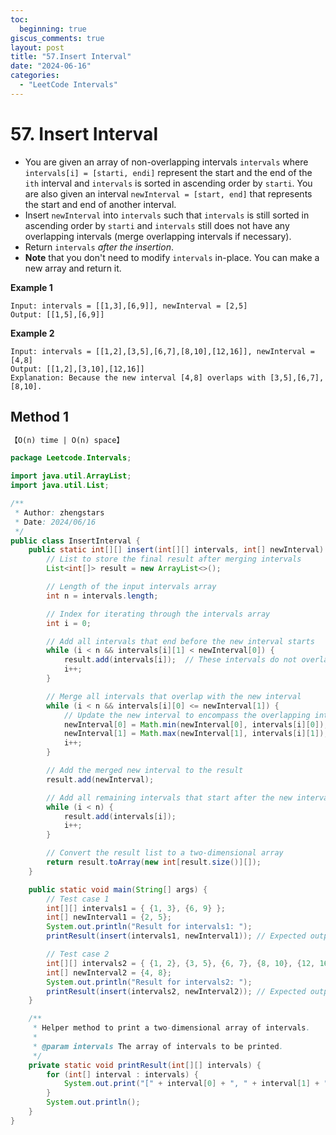 ```yaml
---
toc:
  beginning: true
giscus_comments: true
layout: post
title: "57.Insert Interval"
date: "2024-06-16"
categories:
  - "LeetCode Intervals"
---
```


# 57. Insert Interval

- You are given an array of non-overlapping intervals `intervals` where `intervals[i] = [starti, endi]` represent the start and the end of the `ith` interval and `intervals` is sorted in ascending order by `starti`. You are also given an interval `newInterval = [start, end]` that represents the start and end of another interval.
- Insert `newInterval` into `intervals` such that `intervals` is still sorted in ascending order by `starti` and `intervals` still does not have any overlapping intervals (merge overlapping intervals if necessary).
- Return `intervals` *after the insertion*.
- **Note** that you don't need to modify `intervals` in-place. You can make a new array and return it.

**Example 1**

```
Input: intervals = [[1,3],[6,9]], newInterval = [2,5]
Output: [[1,5],[6,9]]
```

**Example 2**

```
Input: intervals = [[1,2],[3,5],[6,7],[8,10],[12,16]], newInterval = [4,8]
Output: [[1,2],[3,10],[12,16]]
Explanation: Because the new interval [4,8] overlaps with [3,5],[6,7],[8,10].
```

## Method 1

```tex
【O(n) time | O(n) space】
```

```java
package Leetcode.Intervals;

import java.util.ArrayList;
import java.util.List;

/**
 * Author: zhengstars
 * Date: 2024/06/16
 */
public class InsertInterval {
    public static int[][] insert(int[][] intervals, int[] newInterval) {
        // List to store the final result after merging intervals
        List<int[]> result = new ArrayList<>();

        // Length of the input intervals array
        int n = intervals.length;

        // Index for iterating through the intervals array
        int i = 0;

        // Add all intervals that end before the new interval starts
        while (i < n && intervals[i][1] < newInterval[0]) {
            result.add(intervals[i]);  // These intervals do not overlap with the new interval
            i++;
        }

        // Merge all intervals that overlap with the new interval
        while (i < n && intervals[i][0] <= newInterval[1]) {
            // Update the new interval to encompass the overlapping intervals
            newInterval[0] = Math.min(newInterval[0], intervals[i][0]);
            newInterval[1] = Math.max(newInterval[1], intervals[i][1]);
            i++;
        }

        // Add the merged new interval to the result
        result.add(newInterval);

        // Add all remaining intervals that start after the new interval ends
        while (i < n) {
            result.add(intervals[i]);
            i++;
        }

        // Convert the result list to a two-dimensional array
        return result.toArray(new int[result.size()][]);
    }

    public static void main(String[] args) {
        // Test case 1
        int[][] intervals1 = { {1, 3}, {6, 9} };
        int[] newInterval1 = {2, 5};
        System.out.println("Result for intervals1: ");
        printResult(insert(intervals1, newInterval1)); // Expected output: [[1, 5], [6, 9]]

        // Test case 2
        int[][] intervals2 = { {1, 2}, {3, 5}, {6, 7}, {8, 10}, {12, 16} };
        int[] newInterval2 = {4, 8};
        System.out.println("Result for intervals2: ");
        printResult(insert(intervals2, newInterval2)); // Expected output: [[1, 2], [3, 10], [12, 16]]
    }

    /**
     * Helper method to print a two-dimensional array of intervals.
     *
     * @param intervals The array of intervals to be printed.
     */
    private static void printResult(int[][] intervals) {
        for (int[] interval : intervals) {
            System.out.print("[" + interval[0] + ", " + interval[1] + "] ");
        }
        System.out.println();
    }
}
```

